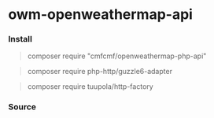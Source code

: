 # owm-openweathermap-api

### Install

> composer require "cmfcmf/openweathermap-php-api"

> composer require php-http/guzzle6-adapter

> composer require tuupola/http-factory

### Source